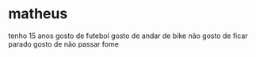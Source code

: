 # matheus
tenho 15 anos 
gosto de futebol
gosto de andar de bike
não gosto de ficar parado 
gosto de não passar fome
